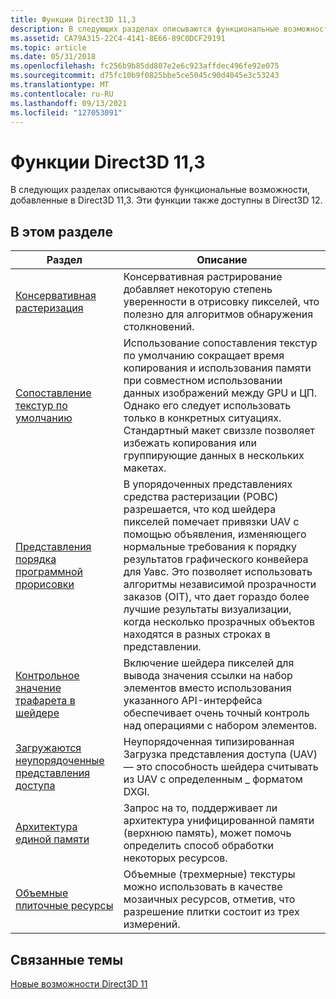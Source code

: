 ```yaml
---
title: Функции Direct3D 11,3
description: В следующих разделах описываются функциональные возможности, добавленные в Direct3D 11,3. Эти функции также доступны в Direct3D 12.
ms.assetid: CA79A315-22C4-4141-8E66-89C0DCF29191
ms.topic: article
ms.date: 05/31/2018
ms.openlocfilehash: fc256b9b85dd807e2e6c923affdec496fe92e075
ms.sourcegitcommit: d75fc10b9f0825bbe5ce5045c90d4045e3c53243
ms.translationtype: MT
ms.contentlocale: ru-RU
ms.lasthandoff: 09/13/2021
ms.locfileid: "127053091"
---
```

# <a name="direct3d-113-features"></a>Функции Direct3D 11,3

В следующих разделах описываются функциональные возможности, добавленные в Direct3D 11,3. Эти функции также доступны в Direct3D 12.


## <a name="in-this-section"></a>В этом разделе



| Раздел                                                                                               | Описание                                                                                                                                                                                                                                                                                                                                                                                  |
|-----------------------------------------------------------------------------------------------------|----------------------------------------------------------------------------------------------------------------------------------------------------------------------------------------------------------------------------------------------------------------------------------------------------------------------------------------------------------------------------------------------|
| [Консервативная растеризация](conservative-rasterization.md)<br/>                             | Консервативная растрирование добавляет некоторую степень уверенности в отрисовку пикселей, что полезно для алгоритмов обнаружения столкновений.<br/>                                                                                                                                                                                                                                              |
| [Сопоставление текстур по умолчанию](default-texture-mapping.md)<br/>                                   | Использование сопоставления текстур по умолчанию сокращает время копирования и использования памяти при совместном использовании данных изображений между GPU и ЦП. Однако его следует использовать только в конкретных ситуациях. Стандартный макет свиззле позволяет избежать копирования или группирующие данных в нескольких макетах.<br/>                                                                                                               |
| [Представления порядка программной прорисовки](rasterizer-order-views.md)<br/>                                     | В упорядоченных представлениях средства растеризации (РОВС) разрешается, что код шейдера пикселей помечает привязки UAV с помощью объявления, изменяющего нормальные требования к порядку результатов графического конвейера для Уавс. Это позволяет использовать алгоритмы независимой прозрачности заказов (OIT), что дает гораздо более лучшие результаты визуализации, когда несколько прозрачных объектов находятся в разных строках в представлении. <br/> |
| [Контрольное значение трафарета в шейдере](shader-specified-stencil-reference-value.md)<br/> | Включение шейдера пикселей для вывода значения ссылки на набор элементов вместо использования указанного API-интерфейса обеспечивает очень точный контроль над операциями с набором элементов.<br/>                                                                                                                                                                                                              |
| [Загружаются неупорядоченные представления доступа](typed-unordered-access-view-loads.md)<br/>               | Неупорядоченная типизированная Загрузка представления доступа (UAV) — это способность шейдера считывать из UAV с определенным \_ форматом DXGI.<br/>                                                                                                                                                                                                                                                               |
| [Архитектура единой памяти](unified-memory-architecture.md)<br/>                           | Запрос на то, поддерживает ли архитектура унифицированной памяти (верхнюю память), может помочь определить способ обработки некоторых ресурсов.<br/>                                                                                                                                                                                                                                                              |
| [Объемные плиточные ресурсы](volume-tiled-resources.md)<br/>                                     | Объемные (трехмерные) текстуры можно использовать в качестве мозаичных ресурсов, отметив, что разрешение плитки состоит из трех измерений.<br/>                                                                                                                                                                                                                                                                            |



 

## <a name="related-topics"></a>Связанные темы

<dl> <dt>

[Новые возможности Direct3D 11](dx-graphics-overviews-introduction.md)
</dt> </dl>

 

 






